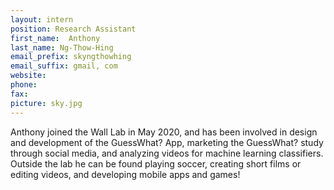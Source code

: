```yaml
---
layout: intern
position: Research Assistant
first_name:  Anthony
last_name: Ng-Thow-Hing
email_prefix: skyngthowhing
email_suffix: gmail, com
website:
phone:
fax:
picture: sky.jpg
---
```


Anthony joined the Wall Lab in May 2020, and has been involved in design and development of the GuessWhat? App, marketing the GuessWhat? study through social media, and analyzing videos for machine learning classifiers. Outside the lab he can be found playing soccer, creating short films or editing videos, and developing mobile apps and games!